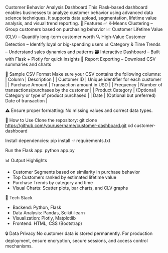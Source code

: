 Customer Behavior Analysis Dashboard
This Flask-based dashboard enables businesses to analyze customer behavior using advanced data science techniques. It supports data upload, segmentation, lifetime value analysis, and visual trend reporting.
📌 Features
✅ K-Means Clustering – Group customers based on purchasing behavior
📈 Customer Lifetime Value (CLV) – Quantify long-term customer worth
🔍 High-Value Customer Detection – Identify loyal or big-spending users
📊 Category & Time Trends – Understand sales dynamics and patterns
🗃️ Interactive Dashboard – Built with Flask + Plotly for quick insights
🧾 Report Exporting – Download CSV summaries and charts

📂 Sample CSV Format
Make sure your CSV contains the following columns:
| Column | Description | 
| Customer ID | Unique identifier for each customer | 
| Purchase Amount | Transaction amount in USD | 
| Frequency | Number of transactions/purchases by the customer | 
| Product Category | (Optional) Category or type of product purchased | 
| Date | (Optional but preferred) Date of transaction | 


⚠ Ensure proper formatting: No missing values and correct data types.

🚀 How to Use
Clone the repository:
git clone https://github.com/yourusername/customer-dashboard.git
cd customer-dashboard


Install dependencies:
pip install -r requirements.txt


Run the Flask app:
python app.py



📊 Output Highlights
- Customer Segments based on similarity in purchase behavior
- Top Customers ranked by estimated lifetime value
- Purchase Trends by category and time
- Visual Charts: Scatter plots, bar charts, and CLV graphs

🧠 Tech Stack
- Backend: Python, Flask
- Data Analysis: Pandas, Scikit-learn
- Visualization: Plotly, Matplotlib
- Frontend: HTML, CSS (Bootstrap)

🔒 Data Privacy
No customer data is stored permanently. For production deployment, ensure encryption, secure sessions, and access control mechanisms.
